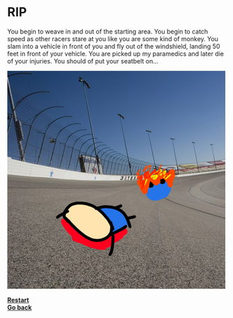 # RIP  
You begin to weave in and out of the starting area. You begin to catch speed as other racers stare at you like you are some kind of monkey. You slam into a vehicle in front of you and fly out of the windshield, landing 50 feet in front of your vehicle. You are picked up my paramedics and later die of your injuries. You should of put your seatbelt on...  

![die.png](../pictures/die.png)  

[**Restart**](../arrive-at-race.md)  
[**Go back**](get-ready.md)

